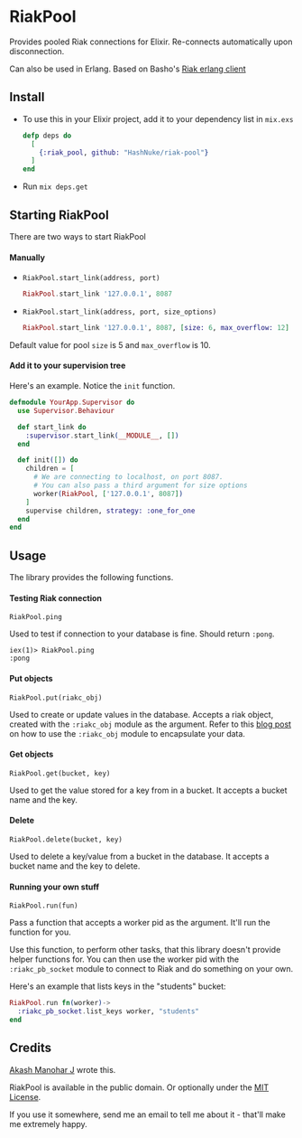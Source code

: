 # RiakPool

Provides pooled Riak connections for Elixir. Re-connects automatically upon disconnection.

Can also be used in Erlang. Based on Basho's [Riak erlang client](https://github.com/basho/riak-erlang-client)

## Install

* To use this in your Elixir project, add it to your dependency list in `mix.exs`

  ```elixir
  defp deps do
    [
      {:riak_pool, github: "HashNuke/riak-pool"}
    ]
  end
  ```

* Run `mix deps.get`

## Starting RiakPool

There are two ways to start RiakPool

#### Manually

* `RiakPool.start_link(address, port)`

  ```elixir
  RiakPool.start_link '127.0.0.1', 8087
  ```

* `RiakPool.start_link(address, port, size_options)`

  ```elixir
  RiakPool.start_link '127.0.0.1', 8087, [size: 6, max_overflow: 12]
  ```

Default value for pool `size` is 5 and `max_overflow` is 10.

#### Add it to your supervision tree

Here's an example. Notice the `init` function.

```elixir
defmodule YourApp.Supervisor do
  use Supervisor.Behaviour

  def start_link do
    :supervisor.start_link(__MODULE__, [])
  end

  def init([]) do
    children = [
      # We are connecting to localhost, on port 8087.
      # You can also pass a third argument for size options
      worker(RiakPool, ['127.0.0.1', 8087])
    ]
    supervise children, strategy: :one_for_one
  end
end
```


## Usage

The library provides the following functions.

#### Testing Riak connection

    RiakPool.ping

Used to test if connection to your database is fine. Should return `:pong`.

    iex(1)> RiakPool.ping
    :pong


#### Put objects

    RiakPool.put(riakc_obj)

Used to create or update values in the database. Accepts a riak object, created with the `:riakc_obj` module as the argument. Refer to this [blog post](http://akash.im/2013/09/30/using-riak-with-elixir.html) on how to use the `:riakc_obj` module to encapsulate your data.


#### Get objects

    RiakPool.get(bucket, key)

Used to get the value stored for a key from in a bucket. It accepts a bucket name and the key.


#### Delete

    RiakPool.delete(bucket, key)

Used to delete a key/value from a bucket in the database. It accepts a bucket name and the key to delete.


#### Running your own stuff

    RiakPool.run(fun)

Pass a function that accepts a worker pid as the argument. It'll run the function for you.

Use this function, to perform other tasks, that this library doesn't provide helper functions for.  You can then use the worker pid with the `:riakc_pb_socket` module to connect to Riak and do something on your own.

Here's an example that lists keys in the "students" bucket:

```elixir
RiakPool.run fn(worker)->
  :riakc_pb_socket.list_keys worker, "students"
end
```

## Credits

[Akash Manohar J](http://github.com/HashNuke) wrote this.

RiakPool is available in the public domain. Or optionally under the [MIT License](https://github.com/HashNuke/riak_pool/blob/master/LICENSE).

If you use it somewhere, send me an email to tell me about it - that'll make me extremely happy.
